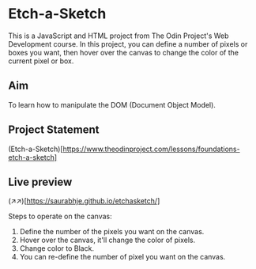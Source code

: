 # Etch-a-Sketch

This is a JavaScript and HTML project from The Odin Project's Web Development course. 
In this project, you can define a number of pixels or boxes you want, then hover over the canvas to change the color of the current pixel or box.

## Aim
To learn how to manipulate the DOM (Document Object Model).

## Project Statement 
(Etch-a-Sketch)[https://www.theodinproject.com/lessons/foundations-etch-a-sketch]

## Live preview
(↗↗)[https://saurabhje.github.io/etchasketch/]

Steps to operate on the canvas:
1. Define the number of the pixels you want on the canvas.
2. Hover over the canvas, it'll change the color of pixels.
3. Change color to Black.
4. You can re-define the number of pixel you want on the canvas.
